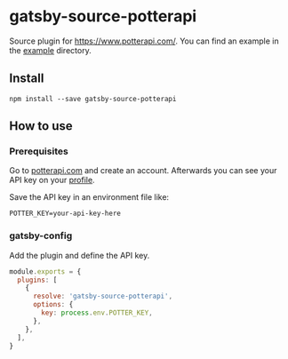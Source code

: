 # gatsby-source-potterapi

Source plugin for https://www.potterapi.com/. You can find an example in the [example](https://github.com/LekoArts/gatsby-source-potterapi/tree/master/example) directory.

## Install

```shell
npm install --save gatsby-source-potterapi
```

## How to use

### Prerequisites

Go to [potterapi.com](https://www.potterapi.com/) and create an account. Afterwards you can see your API key on your [profile](https://www.potterapi.com/login/).

Save the API key in an environment file like:

```
POTTER_KEY=your-api-key-here
```

### gatsby-config

Add the plugin and define the API key.

```js
module.exports = {
  plugins: [
    {
      resolve: 'gatsby-source-potterapi',
      options: {
        key: process.env.POTTER_KEY,
      },
    },
  ],
}
```
